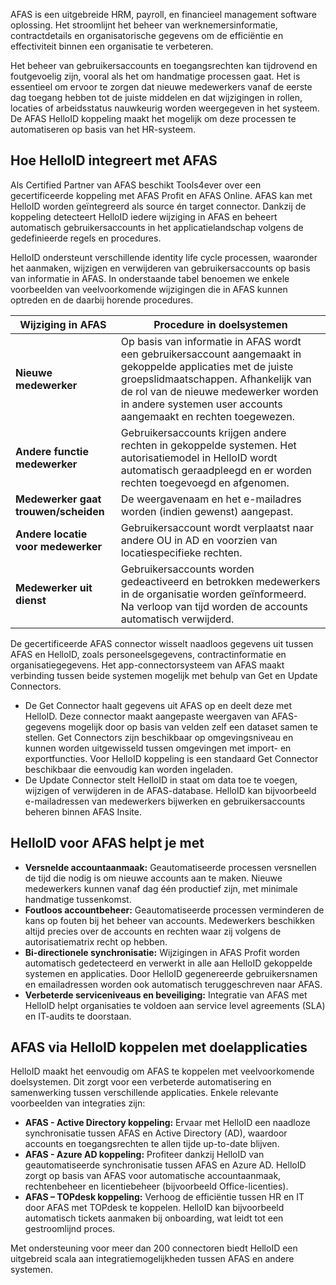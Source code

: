 AFAS is een uitgebreide HRM, payroll, en financieel management software oplossing. Het stroomlijnt het beheer van werknemersinformatie, contractdetails en organisatorische gegevens om de efficiëntie en effectiviteit binnen een organisatie te verbeteren.

Het beheer van gebruikersaccounts en toegangsrechten kan tijdrovend en foutgevoelig zijn, vooral als het om handmatige processen gaat. Het is essentieel om ervoor te zorgen dat nieuwe medewerkers vanaf de eerste dag toegang hebben tot de juiste middelen en dat wijzigingen in rollen, locaties of arbeidsstatus nauwkeurig worden weergegeven in het systeem. De AFAS HelloID koppeling maakt het mogelijk om deze processen te automatiseren op basis van het HR-systeem. 

## Hoe HelloID integreert met AFAS 
Als Certified Partner van AFAS beschikt Tools4ever over een gecertificeerde koppeling met AFAS Profit en AFAS Online. AFAS kan met HelloID worden geïntegreerd als source én target connector. Dankzij de koppeling detecteert HelloID iedere wijziging in AFAS en beheert automatisch gebruikersaccounts in het applicatielandschap volgens de gedefinieerde regels en procedures.

HelloID ondersteunt verschillende identity life cycle processen, waaronder het aanmaken, wijzigen en verwijderen van gebruikersaccounts op basis van informatie in AFAS. In onderstaande tabel benoemen we enkele voorbeelden van veelvoorkomende wijzigingen die in AFAS kunnen optreden en de daarbij horende procedures.

| Wijziging in AFAS                         | Procedure in doelsystemen |
| ----------------------------------------- | --------------------------|
| **Nieuwe medewerker**                   	| Op basis van informatie in AFAS wordt een gebruikersaccount aangemaakt in gekoppelde applicaties met de juiste groepslidmaatschappen. Afhankelijk van de rol van de nieuwe medewerker worden in andere systemen user accounts aangemaakt en rechten toegewezen. |
| **Andere functie medewerker**	            | Gebruikersaccounts krijgen andere rechten in gekoppelde systemen. Het autorisatiemodel in HelloID wordt automatisch geraadpleegd en er worden rechten toegevoegd en afgenomen. |
| **Medewerker gaat trouwen/scheiden**      | De weergavenaam en het e-mailadres worden (indien gewenst) aangepast. |
| **Andere locatie voor medewerker**        | Gebruikersaccount wordt verplaatst naar andere OU in AD en voorzien van locatiespecifieke rechten.  |
| **Medewerker uit dienst**               	| Gebruikersaccounts worden gedeactiveerd en betrokken medewerkers in de organisatie worden geïnformeerd. Na verloop van tijd worden de accounts automatisch verwijderd. |

De gecertificeerde AFAS connector wisselt naadloos gegevens uit tussen AFAS en HelloID, zoals personeelsgegevens, contractinformatie en organisatiegegevens. Het app-connectorsysteem van AFAS maakt verbinding tussen beide systemen mogelijk met behulp van Get en Update Connectors.
*	De Get Connector haalt gegevens uit AFAS op en deelt deze met HelloID. Deze connector maakt aangepaste weergaven van AFAS-gegevens mogelijk door op basis van velden zelf een dataset samen te stellen. Get Connectors zijn beschikbaar op omgevingsniveau en kunnen worden uitgewisseld tussen omgevingen met import- en exportfuncties. Voor HelloID koppeling is een standaard Get Connector beschikbaar die eenvoudig kan worden ingeladen.
*	De Update Connector stelt HelloID in staat om data toe te voegen, wijzigen of verwijderen in de AFAS-database. HelloID kan bijvoorbeeld e-mailadressen van medewerkers bijwerken en gebruikersaccounts beheren binnen AFAS Insite. 

## HelloID voor AFAS helpt je met
*	**Versnelde accountaanmaak:** Geautomatiseerde processen versnellen de tijd die nodig is om nieuwe accounts aan te maken. Nieuwe medewerkers kunnen vanaf dag één productief zijn, met minimale handmatige tussenkomst.
* **Foutloos accountbeheer:** Geautomatiseerde processen verminderen de kans op fouten bij het beheer van accounts. Medewerkers beschikken altijd precies over de accounts en rechten waar zij volgens de autorisatiematrix recht op hebben.
*	**Bi-directionele synchronisatie:** Wijzigingen in AFAS Profit worden automatisch gedetecteerd en verwerkt in alle aan HelloID gekoppelde systemen en applicaties. Door HelloID gegenereerde gebruikersnamen en emailadressen worden ook automatisch teruggeschreven naar AFAS.
*	**Verbeterde serviceniveaus en beveiliging:** Integratie van AFAS met HelloID helpt organisaties te voldoen aan service level agreements (SLA) en IT-audits te doorstaan.

## AFAS via HelloID koppelen met doelapplicaties
HelloID maakt het eenvoudig om AFAS te koppelen met veelvoorkomende doelsystemen. Dit zorgt voor een verbeterde automatisering en samenwerking tussen verschillende applicaties. Enkele relevante voorbeelden van integraties zijn:
* **AFAS - Active Directory koppeling:** Ervaar met HelloID een naadloze synchronisatie tussen AFAS en Active Directory (AD), waardoor accounts en toegangsrechten te allen tijde up-to-date blijven.
* **AFAS - Azure AD koppeling:** Profiteer dankzij HelloID van geautomatiseerde synchronisatie tussen AFAS en Azure AD. HelloID zorgt op basis van AFAS voor automatische accountaanmaak, rechtenbeheer en licentiebeheer (bijvoorbeeld Office-licenties).
* **AFAS – TOPdesk koppeling:** Verhoog de efficiëntie tussen HR en IT door AFAS met TOPdesk te koppelen. HelloID kan bijvoorbeeld automatisch tickets aanmaken bij onboarding, wat leidt tot een gestroomlijnd proces.

Met ondersteuning voor meer dan 200 connectoren biedt HelloID een uitgebreid scala aan integratiemogelijkheden tussen AFAS en andere systemen. 
